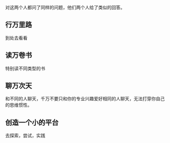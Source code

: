 
对这两个人都问了同样的问题，他们两个人给了类似的回答。

## 行万里路

到处去看看

## 读万卷书

特别读不同类型的书

## 聊万次天

和不同的人聊天，千万不要只和你的专业兴趣爱好相同的人聊天，无法打穿你自己的思维惯性。

## 创造一个小的平台

去探索，尝试，实践